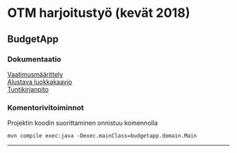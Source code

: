 <h1>OTM harjoitustyö (kevät 2018)</h1>

<h2>BudgetApp</h2>

  <h3>Dokumentaatio</h3>

[Vaatimusmäärittely](https://github.com/RHeikkinen/otm-harjoitustyo/blob/master/dokumentaatio/maarittelydokumentti.md)  
[Alustava luokkakaavio](https://github.com/RHeikkinen/otm-harjoitustyo/blob/master/dokumentaatio/BudgetAppUML.png)  
[Tuntikirjanpito](https://github.com/RHeikkinen/otm-harjoitustyo/blob/master/dokumentaatio/tuntikirjanpito.md)  

### Komentorivitoiminnot
Projektin koodin suorittaminen onnistuu komennolla
```
mvn compile exec:java -Dexec.mainClass=budgetapp.domain.Main
```
***
